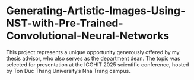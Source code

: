 # Generating-Artistic-Images-Using-NST-with-Pre-Trained-Convolutional-Neural-Networks
This project represents a unique opportunity generously offered by my thesis advisor, who also serves as the department dean. The topic was selected for presentation at the ICGHIT 2025 scientific conference, hosted by Ton Duc Thang University’s Nha Trang campus.
